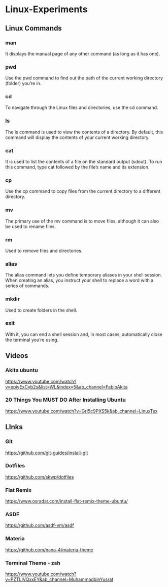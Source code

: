# Linux-Experiments


## Linux Commands

### man
It displays the manual page of any other command (as long as it has one).

### pwd
Use the pwd command to find out the path of the current working directory (folder) you’re in.

### cd
To navigate through the Linux files and directories, use the cd command.

### ls
The ls command is used to view the contents of a directory. By default, this command will display the contents of your current working directory.

### cat
It is used to list the contents of a file on the standard output (sdout). To run this command, type cat followed by the file’s name and its extension.

### cp
Use the cp command to copy files from the current directory to a different directory.

### mv
The primary use of the mv command is to move files, although it can also be used to rename files.

### rm
Used to remove files and directories. 

### alias
The alias command lets you define temporary aliases in your shell session. When creating an alias, you instruct your shell to replace a word with a series of commands.

### mkdir
Used to create folders in the shell.

### exit
With it, you can end a shell session and, in most cases, automatically close the terminal you’re using.


## Videos

### Akita ubuntu
https://www.youtube.com/watch?v=epiyExCyb2s&list=WL&index=5&ab_channel=FabioAkita

### 20 Things You MUST DO After Installing Ubuntu
https://www.youtube.com/watch?v=GrI5c9PXS5k&ab_channel=LinuxTex


## LInks

### Git
https://github.com/git-guides/install-git

### Dotfiles
https://github.com/skwp/dotfiles

### Flat Remix
https://www.osradar.com/install-flat-remix-theme-ubuntu/

### ASDF
https://github.com/asdf-vm/asdf

### Materia
https://github.com/nana-4/materia-theme

### Terminal Theme - zsh
https://www.youtube.com/watch?v=PZTLIVQxxEY&ab_channel=MuhammadbinYusrat
